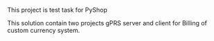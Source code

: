 This project is test task for PyShop

This solution contain two projects gPRS server and client for Billing of custom currency system.
